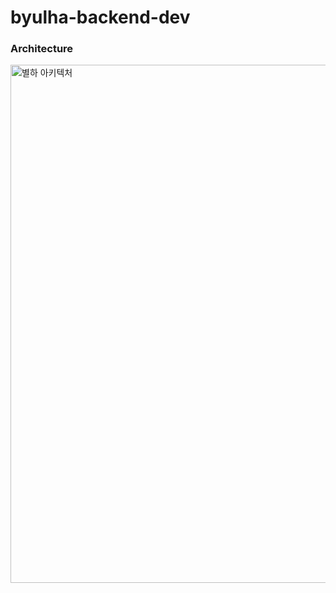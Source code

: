 # byulha-backend-dev

### Architecture

<img width="829" alt="별하 아키텍처" src="https://github.com/SixPieceGarlicBread/byulha-backend-dev/assets/112674303/76835b2c-63f1-4778-aeb0-b9f0eb1c4d02">
